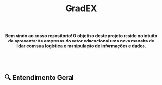 # <p align="center">GradEX</p>

<br>

<h4 align="center">Bem vindo ao nosso repositório! O objetivo deste projeto reside no intuito de apresentar às empresas do setor educacional uma nova maneira de lidar com sua logística e manipulação de informações e dados.</h4>

<br><br>

## 🔍 Entendimento Geral
